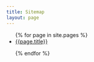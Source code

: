 ```yaml
---
title: Sitemap
layout: page
---
```

<ul>
 {% for page in site.pages %}
<li >
    <a href="{{ page.url }}">{{page.title}}</a>
</li>
            
{% endfor %}
</ul>